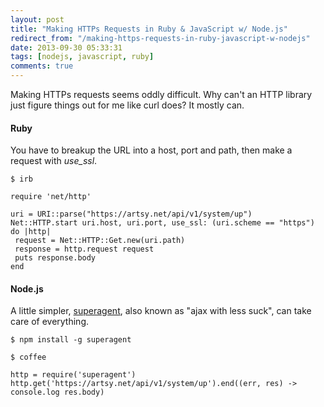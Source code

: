 ```yaml
---
layout: post
title: "Making HTTPs Requests in Ruby & JavaScript w/ Node.js"
redirect_from: "/making-https-requests-in-ruby-javascript-w-nodejs"
date: 2013-09-30 05:33:31
tags: [nodejs, javascript, ruby]
comments: true
---
```

Making HTTPs requests seems oddly difficult. Why can't an HTTP library just figure things out for me like curl does? It mostly can.

#### Ruby

You have to breakup the URL into a host, port and path, then make a request with _use_ssl_.

```
$ irb

require 'net/http'

uri = URI::parse("https://artsy.net/api/v1/system/up")
Net::HTTP.start uri.host, uri.port, use_ssl: (uri.scheme == "https") do |http|
 request = Net::HTTP::Get.new(uri.path)
 response = http.request request
 puts response.body
end
```

#### Node.js

A little simpler, [superagent](http://visionmedia.github.io/superagent/), also known as "ajax with less suck", can take care of everything.

```
$ npm install -g superagent

$ coffee

http = require('superagent')
http.get('https://artsy.net/api/v1/system/up').end((err, res) -> console.log res.body)
```

